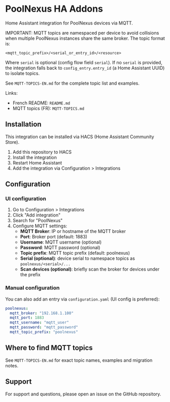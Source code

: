 # PoolNexus HA Addons

Home Assistant integration for PoolNexus devices via MQTT.

IMPORTANT: MQTT topics are namespaced per device to avoid collisions when
multiple PoolNexus instances share the same broker. The topic format is:

```
<mqtt_topic_prefix>/<serial_or_entry_id>/<resource>
```

Where `serial` is optional (config flow field `serial`). If no `serial` is
provided, the integration falls back to `config_entry.entry_id` (a Home
Assistant UUID) to isolate topics.

See `MQTT-TOPICS-EN.md` for the complete topic list and examples.

Links:
- French README: `README.md`
- MQTT topics (FR): `MQTT-TOPICS.md`

## Installation

This integration can be installed via HACS (Home Assistant Community Store).

1. Add this repository to HACS
2. Install the integration
3. Restart Home Assistant
4. Add the integration via Configuration > Integrations

## Configuration

### UI configuration

1. Go to Configuration > Integrations
2. Click "Add integration"
3. Search for "PoolNexus"
4. Configure MQTT settings:
   - **MQTT Broker**: IP or hostname of the MQTT broker
   - **Port**: Broker port (default: 1883)
   - **Username**: MQTT username (optional)
   - **Password**: MQTT password (optional)
   - **Topic prefix**: MQTT topic prefix (default: poolnexus)
   - **Serial (optional)**: device serial to namespace topics as `poolnexus/<serial>/...`
   - **Scan devices (optional)**: briefly scan the broker for devices under the prefix

### Manual configuration

You can also add an entry via `configuration.yaml` (UI config is preferred):

```yaml
poolnexus:
  mqtt_broker: "192.168.1.100"
  mqtt_port: 1883
  mqtt_username: "mqtt_user"
  mqtt_password: "mqtt_password"
  mqtt_topic_prefix: "poolnexus"
```

## Where to find MQTT topics

See `MQTT-TOPICS-EN.md` for exact topic names, examples and migration notes.

## Support

For support and questions, please open an issue on the GitHub repository.
